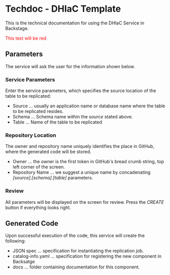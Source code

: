 # Techdoc - DHIaC Template

This is the technical documentation for using the DHIaC Service in Backstage.

<span style="color:red;">
This text will be red
</span>

## Parameters
The service will ask the user for the information shown below.

### Service Parameters
Enter the service parameters, which specifies the source location of the table to be replicated:
- Source ... usually an application name or database name where the table to be replicated resides.
- Schema ... Schema name within the *source* stated above.
- Table ... Name of the table to be replicated

### Repository Location
The owner and repository name uniquely identifies the place in GitHub, where the generated code will be stored.
- Owner ... the owner is the first token in GitHub's bread crumb string, top left corner of the screen.
- Repository Name ... we suggest a unique name by concadenating *[source].[schema].[table]* parameters.

### Review
All parameters will be displayed on the screen for review. Press the *CREATE* button if everything looks right.

## Generated Code
Upon successful execution of the code, this service will create the following:
- JSON spec ... specification for instantiating the replication job.
- catalog-info.yaml ... specification for registering the new component in Backsatge
- docs ... folder containing documentation for this component.
